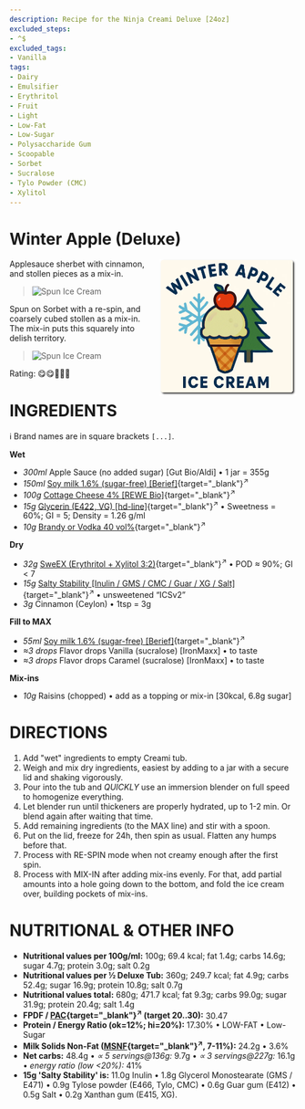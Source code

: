 ```yaml
---
description: Recipe for the Ninja Creami Deluxe [24oz]
excluded_steps:
- ^$
excluded_tags:
- Vanilla
tags:
- Dairy
- Emulsifier
- Erythritol
- Fruit
- Light
- Low-Fat
- Low-Sugar
- Polysaccharide Gum
- Scoopable
- Sorbet
- Sucralose
- Tylo Powder (CMC)
- Xylitol
---
```

# Winter Apple (Deluxe)
<img style="float: right; margin-left: 1.5em;" width=240 alt="Logo" src="winter-apple-ice-cream-logo.png" />

Applesauce sherbet with cinnamon, and stollen pieces as a mix-in.

> <img width=320 alt="Spun Ice Cream" src="winter-apple_2024-12-12_1.jpg" class="zoomable" />

Spun on Sorbet with a re-spin, and coarsely cubed stollen as a mix-in. The mix-in puts this squarely into delish territory.

> <img width=320 alt="Spun Ice Cream" src="winter-apple_2024-12-12_2.jpg" class="zoomable" />

Rating: 😋😋🍎🍏🎅

# INGREDIENTS

ℹ️ Brand names are in square brackets `[...]`.

**Wet**

  - _300ml_ Apple Sauce (no added sugar) [Gut Bio/Aldi] • 1 jar = 355g
  - _150ml_ [Soy milk 1.6% (sugar-free) \[Berief\]](/ice-creamery/info/ingredients/#soy-milk){target="_blank"}<sup>↗</sup>
  - _100g_ [Cottage Cheese 4% \[REWE Bio\]](/ice-creamery/info/ingredients/#cottage-cheese){target="_blank"}<sup>↗</sup>
  - _15g_ [Glycerin (E422, VG) \[hd-line\]](/ice-creamery/info/ingredients/#vegetable-glycerin-glycerol-vg-e422){target="_blank"}<sup>↗</sup> • Sweetness = 60%; GI = 5; Density = 1.26 g/ml
  - _10g_ [Brandy or Vodka 40 vol%](/ice-creamery/info/ingredients/#alcohol-ethanol){target="_blank"}<sup>↗</sup>

**Dry**

  - _32g_ [SweEX (Erythritol + Xylitol 3:2)](/ice-creamery/info/ingredients/#sweex-erythritol-xylitol-blend){target="_blank"}<sup>↗</sup> • POD ≈ 90%; GI < 7
  - _15g_ [Salty Stability \[Inulin / GMS / CMC / Guar / XG / Salt\]](/ice-creamery/S/Salty%20Stability/){target="_blank"}<sup>↗</sup> • unsweetened “ICSv2”
  - _3g_ Cinnamon (Ceylon) • 1tsp = 3g

**Fill to MAX**

  - _55ml_ [Soy milk 1.6% (sugar-free) \[Berief\]](/ice-creamery/info/ingredients/#soy-milk){target="_blank"}<sup>↗</sup>
  - _≈3 drops_ Flavor drops Vanilla (sucralose) [IronMaxx] • to taste
  - _≈3 drops_ Flavor drops Caramel (sucralose) [IronMaxx] • to taste

**Mix-ins**

  - _10g_ Raisins (chopped) • add as a topping or mix-in [30kcal, 6.8g sugar]

# DIRECTIONS

 1. Add "wet" ingredients to empty Creami tub.
 1. Weigh and mix dry ingredients, easiest by adding to a jar with a secure lid and shaking vigorously.
 1. Pour into the tub and *QUICKLY* use an immersion blender on full speed to homogenize everything.
 1. Let blender run until thickeners are properly hydrated, up to 1-2 min. Or blend again after waiting that time.
 1. Add remaining ingredients (to the MAX line) and stir with a spoon.
 1. Put on the lid, freeze for 24h, then spin as usual. Flatten any humps before that.
 1. Process with RE-SPIN mode when not creamy enough after the first spin.
 1. Process with MIX-IN after adding mix-ins evenly. For that, add partial amounts into a hole going down to the bottom, and fold the ice cream over, building pockets of mix-ins.

# NUTRITIONAL & OTHER INFO

- **Nutritional values per 100g/ml:** 100g; 69.4 kcal; fat 1.4g; carbs 14.6g; sugar 4.7g; protein 3.0g; salt 0.2g
- **Nutritional values per ½ Deluxe Tub:** 360g; 249.7 kcal; fat 4.9g; carbs 52.4g; sugar 16.9g; protein 10.8g; salt 0.7g
- **Nutritional values total:** 680g; 471.7 kcal; fat 9.3g; carbs 99.0g; sugar 31.9g; protein 20.4g; salt 1.4g
- **FPDF / [PAC](/ice-creamery/info/glossary/#potere-anti-congelante-pac){target="_blank"}<sup>↗</sup> (target 20..30):** 30.47
- **Protein / Energy Ratio (ok=12%; hi=20%):** 17.30% • LOW-FAT • Low-Sugar
- **Milk Solids Non-Fat ([MSNF](/ice-creamery/info/glossary/#milk-solids-not-fat-msnf){target="_blank"}<sup>↗</sup>, 7-11%):** 24.2g • 3.6%
- **Net carbs:** 48.4g • *∝ 5 servings@136g:* 9.7g • *∝ 3 servings@227g:* 16.1g • *energy ratio (low <20%):* 41%
- **15g 'Salty Stability' is:** 11.0g Inulin • 1.8g Glycerol Monostearate (GMS / E471) • 0.9g Tylose powder (E466, Tylo, CMC) • 0.6g Guar gum (E412) • 0.5g Salt • 0.2g Xanthan gum (E415, XG).

